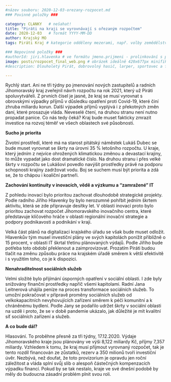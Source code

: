 ```yaml
---
#název souboru: 2020-12-03-orezany-rozpocet.md
### Povinné položky ###

category: CLANKY   # nešahat!
title: "Piráti na kraji se vyrovnávají s ořezaným rozpočtem"
date: 2020-12-03   # formát YYYY-MM-DD
author: Krajský MO
tags: Piráti Kraj # kategorie odděleny mezerami, např. volby zemědělství životní-prostředí piráti (viz https://jihomoravsky.pirati.cz/tags/)

### Nepovinné položky ###
#authorId: jiri.hlavenka # ve formátu jmeno.prijmeni - prolinkování s profilem přes uid
image: posts/rozpocet_final_web.png # obrázek ideálně 420x677px minifikovaný přes https://tinypng.com/
#description: Dlouholetý Pirát, dobrovolný hasič, larper, sportovec a fanda 3D tisku stojí v čele jihomoravské pirátské kandidátky. S čím vede Piráty na kraj?

---
```


Rychlý start. Ani ne tři týdny po jmenování nových zastupitelů a radních Jihomoravský kraj zveřejnil návrh rozpočtu na rok 2021, který už Piráti spoluvytvářeli. Z prvních čísel je jasné, že kraj se musí vyrovnat s obrovskými výpadky příjmů v důsledku opatření proti Covid-19, které činí zhruba miliardu korun. Další výpadek příjmů vyplývá i z překotných změn daní, které prosazuje vláda. Neveselé čtení, na druhou stranu není nutno propadat panice. Co nás tedy čeká? Kraj bude muset fakticky zmrazit investice na rozvoj téměř ve všech oblastech své působnosti. 

**Sucho je priorita**

Životní prostředí, které má na starost pitátský náměstek Lukáš Dubec se bude muset vyrovnat se škrty na úrovni 35 % letošního rozpočtu. U kraje, který jedním z nejvíce ohrožených klimatickou změnou a devastací krajiny, to může vypadat jako dost dramatické číslo. Na druhou stranu i přes velké škrty v rozpočtu se Lukášovi povedlo navýšit prostředky právě na podporu schopnosti krajiny zadržovat vodu. Boj se suchem musí být priorita a zdá se, že to chápou i koaliční partneři.

**Zachování kontinuity v inovacích, vědě a výzkumu a “zamražené” IT**

Z pohledu inovací bylo prioritou zachovat dlouhodobě strategické projekty. Podle radního Jiřího Hlavenky by bylo nerozumné pohřbít jedním škrtem aktivitu, která se zde připravuje desítky let. V oblasti inovací proto bylo prioritou zachovat rozpočet Jihomoravského inovačního centra, které představuje klíčového hráče v oblasti regionální inovační strategie a podpory podnikavosti a podnikání v kraji. 

Velká část plánů na digitalizaci krajského úřadu se však bude muset odložit. Hlavenkův tým musel investiční plány ve svých kapitolách ponížit přibližně o 15 procent, v oblasti IT škrtal třetinu plánovaných výdajů. Podle Jiřího bude potřeba toto období překlenout a zaimprovizovat. Prozatím Piráti budou tlačit na změnu způsobu práce na krajském úřadě směrem k větší efektivitě i s využitím toho, co je k dispozici.

**Nenahraditelnost sociálních služeb**

Velmi složité bylo přijímání úsporných opatření v sociální oblasti. I zde byly snižovány finanční prostředky napříč všemi kapitolami. Radní Jana Leitnerová uhájila peníze na proces transformace sociálních služeb. To umožní pokračovat v přípravě proměny sociálních služeb od velkokapacitních nevyhovujících zařízení směrem k péči komunitní a k chráněnému bydlení. Podle Jany se podařilo udržet škrty v sociální oblasti na uzdě i proto, že se v době pandemie ukázalo, jak důležité je mít kvalitní síť sociálních zařízení a služeb.

**A co bude dál?**

Hlasování. To proběhne přesně za tři týdny, 17.12.2020. Výdaje Jihomoravského kraje jsou plánovány ve výši 8,122 miliardy Kč, příjmy 7,357 miliardy. Vzhledem k tomu, že kraj musí přijmout vyrovnaný rozpočet, tak je tento rozdíl financován ze zůstatků, rezerv a 350 milionů tvoří investiční úvěr. Nezbývá, než doufat, že toto provizorium je opravdu jen roční záležitost a vláda splní svůj slib o alespoň částečných kompenzacích výpadku financí. Pokud by se tak nestalo, kraje ve své dnešní podobě by měly do budoucna zásadní problém plnit svou roli.
